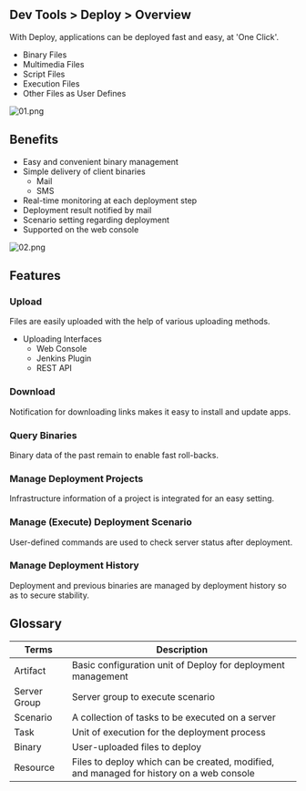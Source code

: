 ## Dev Tools > Deploy > Overview

With Deploy, applications can be deployed fast and easy, at 'One Click'. 

* Binary Files 
* Multimedia Files 
* Script Files 
* Execution Files 
* Other Files as User Defines  

![01.png](http://static.toastoven.net/prod_tcdeploy/overview/01.png)

## Benefits 

* Easy and convenient binary management 
* Simple delivery of client binaries 
    * Mail
    * SMS     
* Real-time monitoring at each deployment step 
* Deployment result notified by mail 
* Scenario setting regarding deployment 
* Supported on the web console 

![02.png](http://static.toastoven.net/prod_tcdeploy/overview/02.png)

## Features 

### Upload 
Files are easily uploaded with the help of various uploading methods. 
* Uploading Interfaces 
    * Web Console 
    * Jenkins Plugin 
    * REST API

### Download 
Notification for downloading links makes it easy to install and update apps. 

### Query Binaries 
Binary data of the past remain to enable fast roll-backs.

### Manage Deployment Projects 
Infrastructure information of a project is integrated for an easy setting. 

### Manage (Execute) Deployment Scenario 
User-defined commands are used to check server status after deployment. 

### Manage Deployment History 
Deployment and previous binaries are managed by deployment history so as to secure stability. 

## Glossary

| Terms | Description |
| --- | --- |
| Artifact | Basic configuration unit of Deploy for deployment management |
| Server Group | Server group to execute scenario |
| Scenario | A collection of tasks to be executed on a server |
| Task | Unit of execution for the deployment process |
| Binary | User-uploaded files to deploy |
| Resource | Files to deploy which can be created, modified, and managed for history on a web console |


